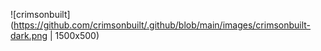 ![crimsonbuilt](https://github.com/crimsonbuilt/.github/blob/main/images/crimsonbuilt-dark.png | 1500x500) 
